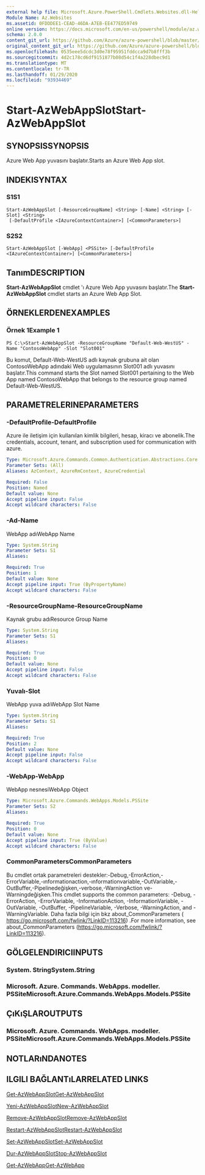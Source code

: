```yaml
---
external help file: Microsoft.Azure.PowerShell.Cmdlets.Websites.dll-Help.xml
Module Name: Az.Websites
ms.assetid: 0FDDDEE1-CEAD-46DA-A7EB-EE477ED59749
online version: https://docs.microsoft.com/en-us/powershell/module/az.websites/start-azwebappslot
schema: 2.0.0
content_git_url: https://github.com/Azure/azure-powershell/blob/master/src/Websites/Websites/help/Start-AzWebAppSlot.md
original_content_git_url: https://github.com/Azure/azure-powershell/blob/master/src/Websites/Websites/help/Start-AzWebAppSlot.md
ms.openlocfilehash: 0535eee5dcdc3d0e78f95951fddcca9d7b8fff3b
ms.sourcegitcommit: 4d2c178cd6df9151877b08d54c1f4a228dbec9d1
ms.translationtype: MT
ms.contentlocale: tr-TR
ms.lasthandoff: 01/29/2020
ms.locfileid: "93934469"
---
```

# <span data-ttu-id="c38a0-101">Start-AzWebAppSlot</span><span class="sxs-lookup"><span data-stu-id="c38a0-101">Start-AzWebAppSlot</span></span>

## <span data-ttu-id="c38a0-102">SYNOPSIS</span><span class="sxs-lookup"><span data-stu-id="c38a0-102">SYNOPSIS</span></span>
<span data-ttu-id="c38a0-103">Azure Web App yuvasını başlatır.</span><span class="sxs-lookup"><span data-stu-id="c38a0-103">Starts an Azure Web App slot.</span></span>

## <span data-ttu-id="c38a0-104">INDEKI</span><span class="sxs-lookup"><span data-stu-id="c38a0-104">SYNTAX</span></span>

### <span data-ttu-id="c38a0-105">S1</span><span class="sxs-lookup"><span data-stu-id="c38a0-105">S1</span></span>
```
Start-AzWebAppSlot [-ResourceGroupName] <String> [-Name] <String> [-Slot] <String>
 [-DefaultProfile <IAzureContextContainer>] [<CommonParameters>]
```

### <span data-ttu-id="c38a0-106">S2</span><span class="sxs-lookup"><span data-stu-id="c38a0-106">S2</span></span>
```
Start-AzWebAppSlot [-WebApp] <PSSite> [-DefaultProfile <IAzureContextContainer>] [<CommonParameters>]
```

## <span data-ttu-id="c38a0-107">Tanım</span><span class="sxs-lookup"><span data-stu-id="c38a0-107">DESCRIPTION</span></span>
<span data-ttu-id="c38a0-108">**Start-AzWebAppSlot** cmdlet 'ı Azure Web App yuvasını başlatır.</span><span class="sxs-lookup"><span data-stu-id="c38a0-108">The **Start-AzWebAppSlot** cmdlet starts an Azure Web App Slot.</span></span>

## <span data-ttu-id="c38a0-109">ÖRNEKLERDEN</span><span class="sxs-lookup"><span data-stu-id="c38a0-109">EXAMPLES</span></span>

### <span data-ttu-id="c38a0-110">Örnek 1</span><span class="sxs-lookup"><span data-stu-id="c38a0-110">Example 1</span></span>
```
PS C:\>Start-AzWebAppSlot -ResourceGroupName "Default-Web-WestUS" -Name "ContosoWebApp" -Slot "Slot001"
```

<span data-ttu-id="c38a0-111">Bu komut, Default-Web-WestUS adlı kaynak grubuna ait olan ContosoWebApp adındaki Web uygulamasının Slot001 adlı yuvasını başlatır.</span><span class="sxs-lookup"><span data-stu-id="c38a0-111">This command starts the Slot named Slot001 pertaining to the Web App named ContosoWebApp that belongs to the resource group named Default-Web-WestUS.</span></span>

## <span data-ttu-id="c38a0-112">PARAMETRELERINE</span><span class="sxs-lookup"><span data-stu-id="c38a0-112">PARAMETERS</span></span>

### <span data-ttu-id="c38a0-113">-DefaultProfile</span><span class="sxs-lookup"><span data-stu-id="c38a0-113">-DefaultProfile</span></span>
<span data-ttu-id="c38a0-114">Azure ile iletişim için kullanılan kimlik bilgileri, hesap, kiracı ve abonelik.</span><span class="sxs-lookup"><span data-stu-id="c38a0-114">The credentials, account, tenant, and subscription used for communication with azure.</span></span>

```yaml
Type: Microsoft.Azure.Commands.Common.Authentication.Abstractions.Core.IAzureContextContainer
Parameter Sets: (All)
Aliases: AzContext, AzureRmContext, AzureCredential

Required: False
Position: Named
Default value: None
Accept pipeline input: False
Accept wildcard characters: False
```

### <span data-ttu-id="c38a0-115">-Ad</span><span class="sxs-lookup"><span data-stu-id="c38a0-115">-Name</span></span>
<span data-ttu-id="c38a0-116">WebApp adı</span><span class="sxs-lookup"><span data-stu-id="c38a0-116">WebApp Name</span></span>

```yaml
Type: System.String
Parameter Sets: S1
Aliases:

Required: True
Position: 1
Default value: None
Accept pipeline input: True (ByPropertyName)
Accept wildcard characters: False
```

### <span data-ttu-id="c38a0-117">-ResourceGroupName</span><span class="sxs-lookup"><span data-stu-id="c38a0-117">-ResourceGroupName</span></span>
<span data-ttu-id="c38a0-118">Kaynak grubu adı</span><span class="sxs-lookup"><span data-stu-id="c38a0-118">Resource Group Name</span></span>

```yaml
Type: System.String
Parameter Sets: S1
Aliases:

Required: True
Position: 0
Default value: None
Accept pipeline input: False
Accept wildcard characters: False
```

### <span data-ttu-id="c38a0-119">Yuvalı</span><span class="sxs-lookup"><span data-stu-id="c38a0-119">-Slot</span></span>
<span data-ttu-id="c38a0-120">WebApp yuva adı</span><span class="sxs-lookup"><span data-stu-id="c38a0-120">WebApp Slot Name</span></span>

```yaml
Type: System.String
Parameter Sets: S1
Aliases:

Required: True
Position: 2
Default value: None
Accept pipeline input: False
Accept wildcard characters: False
```

### <span data-ttu-id="c38a0-121">-WebApp</span><span class="sxs-lookup"><span data-stu-id="c38a0-121">-WebApp</span></span>
<span data-ttu-id="c38a0-122">WebApp nesnesi</span><span class="sxs-lookup"><span data-stu-id="c38a0-122">WebApp Object</span></span>

```yaml
Type: Microsoft.Azure.Commands.WebApps.Models.PSSite
Parameter Sets: S2
Aliases:

Required: True
Position: 0
Default value: None
Accept pipeline input: True (ByValue)
Accept wildcard characters: False
```

### <span data-ttu-id="c38a0-123">CommonParameters</span><span class="sxs-lookup"><span data-stu-id="c38a0-123">CommonParameters</span></span>
<span data-ttu-id="c38a0-124">Bu cmdlet ortak parametreleri destekler:-Debug,-ErrorAction,-ErrorVariable,-ınformationaction,-ınformationvariable,-OutVariable,-OutBuffer,-Pipelinedeğişken,-verbose,-WarningAction ve-Warningdeğişken.</span><span class="sxs-lookup"><span data-stu-id="c38a0-124">This cmdlet supports the common parameters: -Debug, -ErrorAction, -ErrorVariable, -InformationAction, -InformationVariable, -OutVariable, -OutBuffer, -PipelineVariable, -Verbose, -WarningAction, and -WarningVariable.</span></span> <span data-ttu-id="c38a0-125">Daha fazla bilgi için bkz about_CommonParameters ( https://go.microsoft.com/fwlink/?LinkID=113216) .</span><span class="sxs-lookup"><span data-stu-id="c38a0-125">For more information, see about_CommonParameters (https://go.microsoft.com/fwlink/?LinkID=113216).</span></span>

## <span data-ttu-id="c38a0-126">GÖLGELENDIRICI</span><span class="sxs-lookup"><span data-stu-id="c38a0-126">INPUTS</span></span>

### <span data-ttu-id="c38a0-127">System. String</span><span class="sxs-lookup"><span data-stu-id="c38a0-127">System.String</span></span>

### <span data-ttu-id="c38a0-128">Microsoft. Azure. Commands. WebApps. modeller. PSSite</span><span class="sxs-lookup"><span data-stu-id="c38a0-128">Microsoft.Azure.Commands.WebApps.Models.PSSite</span></span>

## <span data-ttu-id="c38a0-129">ÇıKıŞLAR</span><span class="sxs-lookup"><span data-stu-id="c38a0-129">OUTPUTS</span></span>

### <span data-ttu-id="c38a0-130">Microsoft. Azure. Commands. WebApps. modeller. PSSite</span><span class="sxs-lookup"><span data-stu-id="c38a0-130">Microsoft.Azure.Commands.WebApps.Models.PSSite</span></span>

## <span data-ttu-id="c38a0-131">NOTLARıNDA</span><span class="sxs-lookup"><span data-stu-id="c38a0-131">NOTES</span></span>

## <span data-ttu-id="c38a0-132">ILGILI BAĞLANTıLAR</span><span class="sxs-lookup"><span data-stu-id="c38a0-132">RELATED LINKS</span></span>

[<span data-ttu-id="c38a0-133">Get-AzWebAppSlot</span><span class="sxs-lookup"><span data-stu-id="c38a0-133">Get-AzWebAppSlot</span></span>](./Get-AzWebAppSlot.md)

[<span data-ttu-id="c38a0-134">Yeni-AzWebAppSlot</span><span class="sxs-lookup"><span data-stu-id="c38a0-134">New-AzWebAppSlot</span></span>](./New-AzWebAppSlot.md)

[<span data-ttu-id="c38a0-135">Remove-AzWebAppSlot</span><span class="sxs-lookup"><span data-stu-id="c38a0-135">Remove-AzWebAppSlot</span></span>](./Remove-AzWebAppSlot.md)

[<span data-ttu-id="c38a0-136">Restart-AzWebAppSlot</span><span class="sxs-lookup"><span data-stu-id="c38a0-136">Restart-AzWebAppSlot</span></span>](./Restart-AzWebAppSlot.md)

[<span data-ttu-id="c38a0-137">Set-AzWebAppSlot</span><span class="sxs-lookup"><span data-stu-id="c38a0-137">Set-AzWebAppSlot</span></span>](./Set-AzWebAppSlot.md)

[<span data-ttu-id="c38a0-138">Dur-AzWebAppSlot</span><span class="sxs-lookup"><span data-stu-id="c38a0-138">Stop-AzWebAppSlot</span></span>](./Stop-AzWebAppSlot.md)

[<span data-ttu-id="c38a0-139">Get-AzWebApp</span><span class="sxs-lookup"><span data-stu-id="c38a0-139">Get-AzWebApp</span></span>](./Get-AzWebApp.md)
